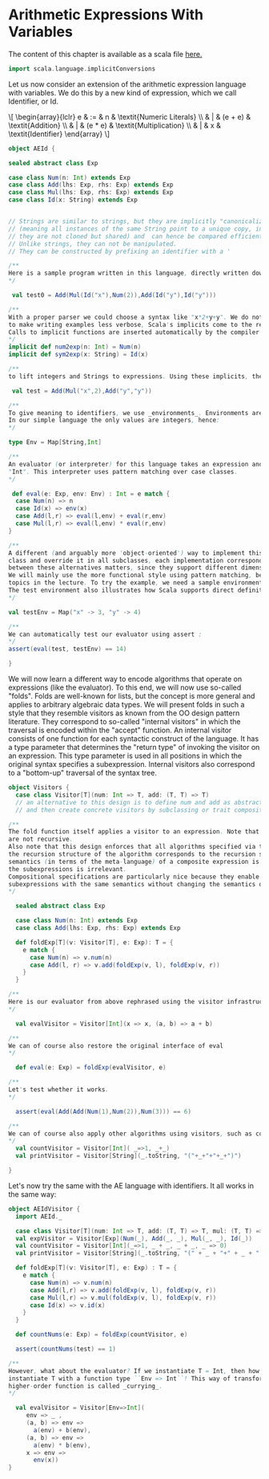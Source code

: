 # Arithmetic Expressions With Variables

The content of this chapter is available as a scala file [here.](./arithmetic-expressions.scala)

```scala mdoc:invisible
import scala.language.implicitConversions
```

Let us now consider an extension of the arithmetic expression language with variables. We do this by a new kind of expression, which we
call Identifier, or Id.

\\[
  \begin{array}{lclr}
    e & := & n & \textit{Numeric Literals} \\\\
    & | & (e + e) & \textit{Addition} \\\\
    & | & (e * e) & \textit{Multiplication} \\\\
    & | & x & \textit{Identifier}
  \end{array}
\\]


```scala mdoc
object AEId {

sealed abstract class Exp

case class Num(n: Int) extends Exp
case class Add(lhs: Exp, rhs: Exp) extends Exp
case class Mul(lhs: Exp, rhs: Exp) extends Exp
case class Id(x: String) extends Exp


// Strings are similar to strings, but they are implicitly "canonicalized"
// (meaning all instances of the same String point to a unique copy, in other words,
// they are not cloned but shared) and  can hence be compared efficiently.
// Unlike strings, they can not be manipulated.
// They can be constructed by prefixing an identifier with a '

/**
Here is a sample program written in this language, directly written down using case class constructors
*/

 val test0 = Add(Mul(Id("x"),Num(2)),Add(Id("y"),Id("y")))

/**
With a proper parser we could choose a syntax like "x*2+y+y". We do not care much about concrete syntax and parsing, though. That said,
to make writing examples less verbose, Scala's implicits come to the rescue.
Calls to implicit functions are inserted automatically by the compiler if they help to restore well-typedness. For instance, we can define:
*/
implicit def num2exp(n: Int) = Num(n)
implicit def sym2exp(x: String) = Id(x)

/**
to lift integers and Strings to expressions. Using these implicits, the example can be written as: */

 val test = Add(Mul("x",2),Add("y","y"))

/**
To give meaning to identifiers, we use _environments_. Environments are mappings from Identifiers (which we represent as Strings) to Values.
In our simple language the only values are integers, hence:
*/

type Env = Map[String,Int]

/**
An evaluator (or interpreter) for this language takes an expression and an environment as parameter and produces a value - in this case
"Int". This interpreter uses pattern matching over case classes.
*/

 def eval(e: Exp, env: Env) : Int = e match {
  case Num(n) => n
  case Id(x) => env(x)
  case Add(l,r) => eval(l,env) + eval(r,env)
  case Mul(l,r) => eval(l,env) * eval(r,env)
}

/**
A different (and arguably more 'object-oriented') way to implement this evaluator would be to add an abstract "eval" method to the Exp
class and override it in all subclasses, each implementation corresponding to its corresponding case in the pattern match. The choice
between these alternatives matters, since they support different dimensions of extensibility.
We will mainly use the more functional style using pattern matching, because it matches better to the order in which we present these
topics in the lecture. To try the example, we need a sample environment that gives values to the (free) variables in the sample expression.
The test environment also illustrates how Scala supports direct definitions of constant maps.
*/

val testEnv = Map("x" -> 3, "y" -> 4)

/**
We can automatically test our evaluator using assert :
*/
assert(eval(test, testEnv) == 14)

}
```

We will now learn a different way to encode algorithms that operate on expressions (like the evaluator). To this end, we will now use
so-called "folds". Folds are well-known for lists, but the concept is more general and applies to arbitrary algebraic data types.
We will present folds in such a style that they resemble visitors as known from the OO design pattern literature. They correspond to
so-called "internal visitors" in which the traversal is encoded within the "accept" function.
An internal visitor consists of one function for each syntactic construct of the language. It has a type parameter that determines the
"return type" of invoking the visitor on an expression. This type parameter is used in all positions in which the original syntax
specifies a subexpression.
Internal visitors also correspond to a "bottom-up" traversal of the syntax tree.

```scala mdoc
object Visitors {
  case class Visitor[T](num: Int => T, add: (T, T) => T)
  // an alternative to this design is to define num and add as abstract methods
  // and then create concrete visitors by subclassing or trait composition.

/**
The fold function itself applies a visitor to an expression. Note that the recursion is performed in the fold function, hence all visitors
are not recursive.
Also note that this design enforces that all algorithms specified via this visitor interfaces are compositional by design. This means that
the recursion structure of the algorithm corresponds to the recursion structure of the expression. Put in another way, it means that the
semantics (in terms of the meta-language) of a composite expression is determined by the semantics of the subexpressions; the syntax of
the subexpressions is irrelevant.
Compositional specifications are particularly nice because they enable "equational reasoning": Subexpressions can be replaced by other
subexpressions with the same semantics without changing the semantics of the whole.
*/

  sealed abstract class Exp

  case class Num(n: Int) extends Exp
  case class Add(lhs: Exp, rhs: Exp) extends Exp

  def foldExp[T](v: Visitor[T], e: Exp): T = {
    e match {
      case Num(n) => v.num(n)
      case Add(l, r) => v.add(foldExp(v, l), foldExp(v, r))
    }
  }

/**
Here is our evaluator from above rephrased using the visitor infrastructure.
*/

  val evalVisitor = Visitor[Int](x => x, (a, b) => a + b)

/**
We can of course also restore the original interface of eval
*/

  def eval(e: Exp) = foldExp(evalVisitor, e)

/**
Let's test whether it works.
*/

  assert(eval(Add(Add(Num(1),Num(2)),Num(3))) == 6)

/**
We can of course also apply other algorithms using visitors, such as counting the number of "Num" literals, or printing to a string:
*/
  val countVisitor = Visitor[Int]( _=>1, _+_)
  val printVisitor = Visitor[String](_.toString, "("+_+"+"+_+")")

}
```

Let's now try the same with the AE language with identifiers. It all works in the same way:

```scala mdoc
object AEIdVisitor {
  import AEId._

  case class Visitor[T](num: Int => T, add: (T, T) => T, mul: (T, T) => T, id: String => T)
  val expVisitor = Visitor[Exp](Num(_), Add(_, _), Mul(_, _), Id(_))
  val countVisitor = Visitor[Int](_=>1, _ + _, _ + _, _ => 0)
  val printVisitor = Visitor[String](_.toString, "(" + _ + "+" + _ + ")", _ + "*" + _, _.x)

  def foldExp[T](v: Visitor[T], e: Exp) : T = {
    e match {
      case Num(n) => v.num(n)
      case Add(l,r) => v.add(foldExp(v, l), foldExp(v, r))
      case Mul(l,r) => v.mul(foldExp(v, l), foldExp(v, r))
      case Id(x) => v.id(x)
    }
  }

  def countNums(e: Exp) = foldExp(countVisitor, e)

  assert(countNums(test) == 1)

/**
However, what about the evaluator? If we instantiate T = Int, then how can we access the environment? Insight: For evaluation, we must
instantiate T with a function type ``Env => Int``! This way of transforming a multi-argument function into a single-argument
higher-order function is called _currying_.
*/

  val evalVisitor = Visitor[Env=>Int](
     env => _ ,
     (a, b) => env =>
       a(env) + b(env),
     (a, b) => env =>
       a(env) * b(env),
     x => env =>
       env(x))
}
```
